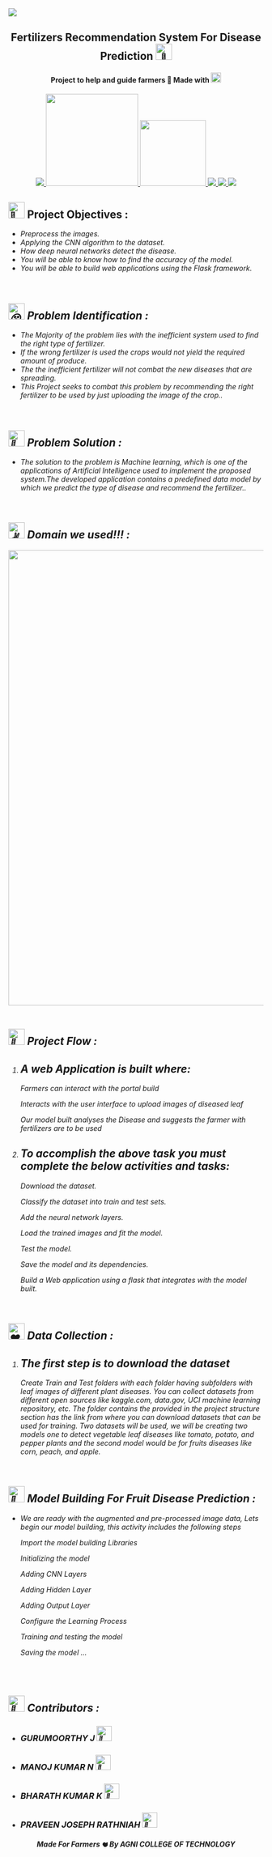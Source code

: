 <a href="https://github.com/IBM-EPBL/IBM-Project-27678-1660062691">
 <img src="https://user-images.githubusercontent.com/59790499/202262406-42f6fad4-3873-43aa-b248-e67061d10ad2.gif">
</a>







<h2 align="center">Fertilizers Recommendation System For Disease Prediction <a href="https://github.com/IBM-EPBL/IBM-Project-27678-1660062691" target="_blank"><picture>
  <source srcset="https://fonts.gstatic.com/s/e/notoemoji/latest/1f331/512.gif" type="image/webp">
  <img src="https://fonts.gstatic.com/s/e/notoemoji/latest/1f331/512.gif" alt="🌱" width="32" height="32">
</picture></a></h2>


<h4 align="center"> Project to help and guide farmers 🌷 Made with <picture>
  <source srcset="https://fonts.gstatic.com/s/e/notoemoji/latest/2764_fe0f/512.webp" type="image/webp">
  <img src="https://fonts.gstatic.com/s/e/notoemoji/latest/2764_fe0f/512.gif" alt="❤" width="20" height="20">
</picture> </h4>
 
<p align="center">
<a href="https://www.ibm.com/in-en">
<img src="https://img.shields.io/badge/IBM-052FAD.svg?style=for-the-badge&logo=IBM&logoColor=white"> 
</a>
   <a href="https://www.python.org/g">
    <img src="https://forthebadge.com/images/badges/made-with-python.svg" width =182 >
  </a>

  <a href="https://www.ibm.com/cloud">
      <img src="https://img.shields.io/badge/IBM%20Watson-BE95FF.svg?style=for-the-badge&logo=IBM-Watson&logoColor=white" width=130>
  </a>
  <a href="https://opencv.org/">
    <img src="https://img.shields.io/badge/OpenCV-5C3EE8.svg?style=for-the-badge&logo=OpenCV&logoColor=white">
   </a>
 
  <a href="https://pandas.pydata.org/">
    <img src="https://img.shields.io/badge/pandas-150458.svg?style=for-the-badge&logo=pandas&logoColor=white">
    </a>
 
 <a href="https://keras.io/">
    <img src="https://img.shields.io/badge/Keras-D00000.svg?style=for-the-badge&logo=Keras&logoColor=white">
    </a>
</p>


<h2><picture>
  <source srcset="https://fonts.gstatic.com/s/e/notoemoji/latest/1f331/512.webp" type="image/webp">
  <img src="https://fonts.gstatic.com/s/e/notoemoji/latest/1f331/512.gif" alt="🌱" width="32" height="32">
</picture> Project Objectives :</h2><i>
<ul>
<li>Preprocess the images.</li>

<li>Applying the CNN algorithm to the dataset.</li>

<li>How deep neural networks detect the disease.</li>

<li>You will be able to know how to find the accuracy of the model.</li>

<li>You will be able to build web applications using the Flask framework.</li>
 
  </ul>
<br>

<div>
 <h2><picture>
  <source srcset="https://fonts.gstatic.com/s/e/notoemoji/latest/1f635_200d_1f4ab/512.webp" type="image/webp">
  <img src="https://fonts.gstatic.com/s/e/notoemoji/latest/1f635_200d_1f4ab/512.gif" alt="😵" width="32" height="32">
</picture> Problem Identification :</h2></div>
<ul>
<li> The Majority of the problem lies with the inefficient system used to find the right type of fertilizer.</li>
<li> If the wrong fertilizer is used the crops would not yield the required amount of produce.</li>
<li>The the inefficient fertilizer will not combat the new diseases that are spreading.</li>
<li>This Project seeks to combat this problem by recommending the right fertilizer to be used by just uploading the image of the crop..</li>
  </ul>
<br>

<div>
 <h2><picture>
  <source srcset="https://fonts.gstatic.com/s/e/notoemoji/latest/1f31f/512.webp" type="image/webp">
  <img src="https://fonts.gstatic.com/s/e/notoemoji/latest/1f31f/512.gif" alt="🌟" width="32" height="32">
</picture> Problem Solution :</h2></div>
<ul>
<li> The solution to the problem is Machine learning, which is one of the applications of Artificial Intelligence used to implement the proposed system.The developed application contains a predefined data model by which we predict the type of disease and recommend the fertilizer..  </li>
  </ul>
<br>


<div>
 <h2><picture>
  <source srcset="https://fonts.gstatic.com/s/e/notoemoji/latest/1f31f/512.webp" type="image/webp">
  <img src="https://fonts.gstatic.com/s/e/notoemoji/latest/270c_1f3fc/512.gif" alt="✌" width="32" height="32">
</picture> Domain we used!!! :</h2></div>
<div align="center">
 <img src="https://user-images.githubusercontent.com/59790499/202356825-83dce317-241b-400e-9f91-3ecea949c9ec.png" width="900" >
 </div>


<br>


<div>
 <h2><picture>
  <source srcset="https://fonts.gstatic.com/s/e/notoemoji/latest/1f979/512.webp" type="image/webp">
  <img src="https://fonts.gstatic.com/s/e/notoemoji/latest/1f979/512.gif" alt="🥹" width="32" height="32">
</picture>	Project Flow  :</h2></div>
<ol>
<li>  <h2>	A web Application is built where:</h2>
Farmers can interact with the portal build

Interacts with the user interface to upload images of diseased leaf

Our model built analyses the Disease and suggests the farmer with fertilizers are to be used</li>
<li>  <h2> To accomplish the above task you must complete the below activities and tasks:</h2>
Download the dataset.

Classify the dataset into train and test sets.

Add the neural network layers.

Load the trained images and fit the model.

Test the model.

Save the model and its dependencies.

Build a Web application using a flask that integrates with the model built.</li>

  </ol>
<br>

<div>
 <h2><picture>
  <source srcset="https://fonts.gstatic.com/s/e/notoemoji/latest/1f4a5/512.webp" type="image/webp">
  <img src="https://fonts.gstatic.com/s/e/notoemoji/latest/2764_fe0f/512.gif" alt="❤" width="32" height="32">
</picture> Data Collection :</h2></div>
<ol>
<li> <h2>The first step is to download the dataset</h2>
Create Train and Test folders with each folder having subfolders with leaf images of different plant diseases. You can collect datasets from different open sources like kaggle.com, data.gov, UCI machine learning repository, etc. The folder contains the provided in the project structure section has the link from where you can download datasets that can be used for training. Two datasets will be used, we will be creating two models one to detect vegetable leaf diseases like tomato, potato, and pepper plants and the second model would be for fruits diseases like corn, peach, and apple.</ol>
<br>
  
  
  <div>
 <h2><picture>
  <source srcset="https://fonts.gstatic.com/s/e/notoemoji/latest/1f4a5/512.webp" type="image/webp">
  <img src="https://fonts.gstatic.com/s/e/notoemoji/latest/1f49a/512.gif" alt="💚" width="32" height="32">
</picture> Model Building For Fruit Disease Prediction :</h2></div>
<ul>
<li>We are ready with the augmented and pre-processed image data, Lets begin our model building, this activity includes the following steps

Import the model building Libraries

Initializing the model

Adding CNN Layers

Adding Hidden Layer

Adding Output Layer

Configure the Learning Process

Training and testing the model

Saving the model ...</li></ul><br></div><br>

  
 

 
  

  
 <h2>
  <picture>
  <source srcset="https://fonts.gstatic.com/s/e/notoemoji/latest/1f389/512.webp" type="image/webp">
  <img src="https://fonts.gstatic.com/s/e/notoemoji/latest/1f64f_1f3fd/512.gif" alt="🙏" width="32" height="32">
</picture> Contributors :</h2>
<ul>

<li><h3>GURUMOORTHY J<source srcset="https://user-images.githubusercontent.com/59790499/202369002-95372bb9-c628-4142-9660-3f9e5d5cbd16.jpeg" type="image/webp">
 <img src="https://user-images.githubusercontent.com/59790499/202369002-95372bb9-c628-4142-9660-3f9e5d5cbd16.jpeg" alt="🌱" width="30" height="30"></h3>
</li>
<li><h3>MANOJ KUMAR N<source srcset="https://user-images.githubusercontent.com/59790499/202369219-531a7e06-8375-4f32-b41a-684d4dd6ff22.jpeg" type="image/webp">
 <img src="https://user-images.githubusercontent.com/59790499/202369219-531a7e06-8375-4f32-b41a-684d4dd6ff22.jpeg" alt="🌱" width="30" height="30"></h3>
</li>
<li><h3>BHARATH KUMAR K<source srcset="https://user-images.githubusercontent.com/59790499/202369002-95372bb9-c628-4142-9660-3f9e5d5cbd16.jpeg" type="image/webp">
 <img src="https://user-images.githubusercontent.com/59790499/202369308-3576b323-cb9d-4f56-a5a0-b6ae5c129659.jpeg" alt="🌱" width="30" height="30"></h3>
</li>
<li><h3>PRAVEEN JOSEPH RATHNIAH<source srcset="https://user-images.githubusercontent.com/59790499/202369247-cbefe0e2-d0df-4b2f-927e-a0ad977bf96f.jpeg" type="image/webp">
 <img src="https://user-images.githubusercontent.com/59790499/202369247-cbefe0e2-d0df-4b2f-927e-a0ad977bf96f.jpeg" alt="🌱" width="30" height="30"></h3>
</li>
</ul>

<div align="center">
 <h5> Made For Farmers <picture>
  <source srcset="https://fonts.gstatic.com/s/e/notoemoji/latest/2764_fe0f/512.webp" type="image/webp">
  <img src="https://fonts.gstatic.com/s/e/notoemoji/latest/2764_fe0f/512.gif" alt="❤" width="12" height="12">
</picture> By AGNI COLLEGE OF TECHNOLOGY </h5>
